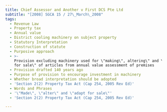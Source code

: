 ```yaml
---
title: Chief Assessor and Another v First DCS Pte Ltd
subtitle: "[2008] SGCA 15 / 27\_March\_2008"
tags:
  - Revenue Law
  - Property tax
  - Annual value
  - District cooling machinery on subject property
  - Statutory Interpretation
  - Construction of statute
  - Purposive approach
  - >-
    Provision excluding machinery used for \"making\", altering\" and \"adapting
    for sale\" of articles from annual value assessment of premises
  - Provision drafted 140 years ago
  - Purpose of provision to encourage investment in machinery
  - Whether broad interpretation should be adopted
  - 'Section 2(2) Property Tax Act (Cap 254, 2005 Rev Ed)'
  - Words and Phrases
  - '\"Made\", \"alter\" and \"adapt for sale\"'
  - 'Section 2(2) Property Tax Act (Cap 254, 2005 Rev Ed)'

---
```


